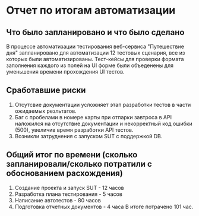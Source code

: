 # Отчет по итогам автоматизации
## Что было запланировано и что было сделано
В процессе автоматизации тестирования веб-сервиса "Путешествие дня" запланировано для автоматизации 12 тестовых сценария, все из которых были автоматизированы.
Тест-кейсы для проверки формата заполнения каждого из полей на UI форме были объеденены для уменьшения времени прохождения UI тестов.

## Сработавшие риски
1. Отсутсвие документации усложняет этап разработки тестов в части ожидаемых резльтатов.
2. Баг с пробелами в номере карты при отпарки завтроса в API наложился на отсутствие документации и некорректный код ошибки (500), увеличив время разработки API тестов.
3. Возникли затруднения с запуском SUT с поддержкой DB.


## Общий итог по времени (сколько запланировали/сколько потратили с обоснованием расхождения)
1. Создание проекта и запуск SUT - 12 часов
2. Разработка плана тестирования - 5 часов
3. Написание автотестов - 80 часов
5. Подготовка отчетных документов - 4 часа
   В итоге потрачено 101 час.
